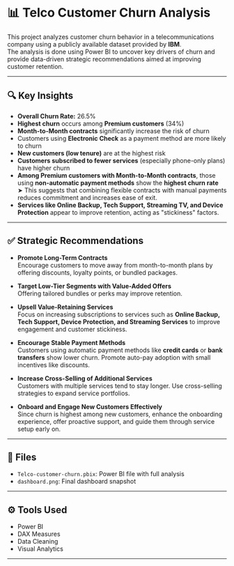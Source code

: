 # 📊 Telco Customer Churn Analysis

This project analyzes customer churn behavior in a telecommunications company using a publicly available dataset provided by **IBM**.  
The analysis is done using Power BI to uncover key drivers of churn and provide data-driven strategic recommendations aimed at improving customer retention.

---

## 🔍 Key Insights

- **Overall Churn Rate:** 26.5%
- **Highest churn** occurs among **Premium customers** (34%)
- **Month-to-Month contracts** significantly increase the risk of churn
- Customers using **Electronic Check** as a payment method are more likely to churn
- **New customers (low tenure)** are at the highest risk
- **Customers subscribed to fewer services** (especially phone-only plans) have higher churn
- **Among Premium customers with Month-to-Month contracts**, those using **non-automatic payment methods** show the **highest churn rate**  
  ➤ This suggests that combining flexible contracts with manual payments reduces commitment and increases ease of exit.
- **Services like Online Backup, Tech Support, Streaming TV, and Device Protection** appear to improve retention, acting as "stickiness" factors.

---

## ✅ Strategic Recommendations

- **Promote Long-Term Contracts**  
  Encourage customers to move away from month-to-month plans by offering discounts, loyalty points, or bundled packages.

- **Target Low-Tier Segments with Value-Added Offers**  
  Offering tailored bundles or perks may improve retention.

- **Upsell Value-Retaining Services**  
  Focus on increasing subscriptions to services such as **Online Backup, Tech Support, Device Protection, and Streaming Services** to improve engagement and customer stickiness.

- **Encourage Stable Payment Methods**  
  Customers using automatic payment methods like **credit cards** or **bank transfers** show lower churn. Promote auto-pay adoption with small incentives like discounts.

- **Increase Cross-Selling of Additional Services**  
  Customers with multiple services tend to stay longer. Use cross-selling strategies to expand service portfolios.

- **Onboard and Engage New Customers Effectively**  
  Since churn is highest among new customers, enhance the onboarding experience, offer proactive support, and guide them through service setup early on.

---

## 📁 Files

- `Telco-customer-churn.pbix`: Power BI file with full analysis
- `dashboard.png`: Final dashboard snapshot

---

## ⚙️ Tools Used

- Power BI
- DAX Measures
- Data Cleaning 
- Visual Analytics

---


